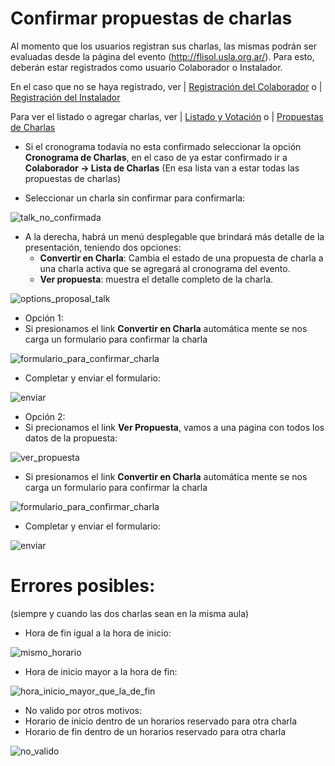 # Confirmar propuestas de charlas

Al momento que los usuarios registran sus charlas, las mismas podrán ser evaluadas desde la página del evento (http://flisol.usla.org.ar/). Para esto, deberán estar registrados como usuario Colaborador o Instalador.

En el caso que no se haya registrado, ver | [Registración del Colaborador](https://github.com/reyiyo/eventoL/wiki/3_Registraci%C3%B3n-del-Colaborador) o | [Registración del Instalador](https://github.com/reyiyo/eventoL/wiki/4_Registraci%C3%B3n-del-Instalador)

Para ver el listado o agregar charlas, ver | [Listado y Votación](https://github.com/reyiyo/eventoL/wiki/8_Lista-Votaci%C3%B3n-de-Charlas) o | [Propuestas de Charlas](https://github.com/reyiyo/eventoL/wiki/7_Propuestas-de-Charlas)

* Si el cronograma todavía no esta confirmado seleccionar la opción **Cronograma de Charlas**, en el caso de ya estar confirmado ir a **Colaborador -> Lista de Charlas** (En esa lista van a estar todas las propuestas de charlas)

* Seleccionar un charla sin confirmar para confirmarla:

![talk_no_confirmada](http://i57.tinypic.com/2vacps3.png)

* A la derecha, habrá un menú desplegable que brindará más detalle de la presentación, teniendo dos opciones:
  - **Convertir en Charla**: Cambia el estado de una propuesta de charla a una charla activa que se agregará al cronograma del evento.
  - **Ver propuesta**: muestra el detalle completo de la charla.

![options_proposal_talk](http://i61.tinypic.com/14mw413.png)

* Opción 1:
 * Si presionamos el link **Convertir en Charla** automática mente se nos carga un formulario para confirmar la charla

  ![formulario_para_confirmar_charla](http://i62.tinypic.com/2m2fls0.png)

 * Completar y enviar el formulario:
 
 ![enviar](http://i57.tinypic.com/2lna51t.png)

* Opción 2:
 * Si precionamos el link **Ver Propuesta**, vamos a una pagina con todos los datos de la propuesta:
  
  ![ver_propuesta](http://i62.tinypic.com/2sbmluf.png)

 * Si presionamos el link **Convertir en Charla** automática mente se nos carga un formulario para confirmar la charla

  ![formulario_para_confirmar_charla](http://i62.tinypic.com/2m2fls0.png)

 * Completar y enviar el formulario:
 
 ![enviar](http://i57.tinypic.com/2lna51t.png)

# Errores posibles:
(siempre y cuando las dos charlas sean en la misma aula)

* Hora de fin igual a la hora de inicio:

![mismo_horario](http://i57.tinypic.com/xaw8zd.png)

* Hora de inicio mayor a la hora de fin:

![hora_inicio_mayor_que_la_de_fin](http://i58.tinypic.com/315g83o.png)

* No valido por otros motivos:
 * Horario de inicio dentro de un horarios reservado para otra charla
 * Horario de fin dentro de un horarios reservado para otra charla

![no_valido](http://i61.tinypic.com/2jb06dw.png)
